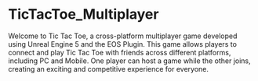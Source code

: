 # TicTacToe_Multiplayer
Welcome to Tic Tac Toe, a cross-platform multiplayer game developed using Unreal Engine 5 and the EOS Plugin. This game allows players to connect and play Tic Tac Toe with friends across different platforms, including PC and Mobile. One player can host a game while the other joins, creating an exciting and competitive experience for everyone.
